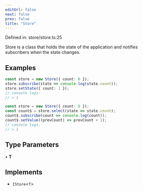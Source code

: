 ```yaml
---
editUrl: false
next: false
prev: false
title: "Store"
---
```


Defined in: store/store.ts:25

Store is a class that holds the state of the application and notifies subscribers when the state changes.

## Examples

```ts
const store = new Store({ count: 0 });
store.subscribe(state => console.log(state.count));
store.setState({ count: 1 });
// console logs:
// > 1
```

```ts
const store = new Store({ count: 0 });
const count$ = store.select(state => state.count);
count$.subscribe(count => console.log(count));
count$.setValue((prevCount) => prevCount + 1);
// console logs:
// > 1
```

## Type Parameters

• **T**

## Implements

- `IStore`\<`T`\>
